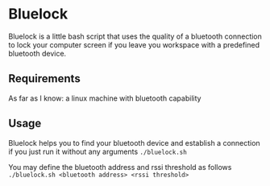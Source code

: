 # Bluelock
Bluelock is a little bash script that uses the quality of a bluetooth connection to lock your computer screen if you leave you workspace with a predefined bluetooth device.

## Requirements
As far as I know: a linux machine with bluetooth capability

## Usage
Bluelock helps you to find your bluetooth device and establish a connection if you just run it without any arguments
```./bluelock.sh```

You may define the bluetooth address and rssi threshold as follows
```./bluelock.sh <bluetooth address> <rssi threshold>```